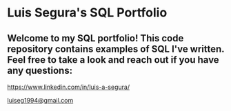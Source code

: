# Luis Segura's SQL Portfolio
## Welcome to my SQL portfolio! This code repository contains examples of SQL I've written. Feel free to take a look and reach out if you have any questions:
https://www.linkedin.com/in/luis-a-segura/

luiseg1994@gmail.com
